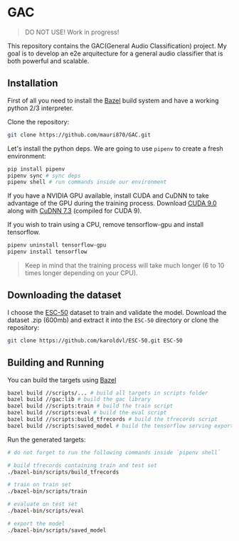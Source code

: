 # GAC

> DO NOT USE! Work in progress!

This repository contains the GAC(General Audio Classification) project. My goal is to develop an e2e arquitecture for a general audio classifier that is both powerful and scalable.

## Installation

First of all you need to install the [Bazel](https://docs.bazel.build/versions/master/install.html) build system and have a working python 2/3 interpreter.

Clone the repository:

```bash
git clone https://github.com/mauri870/GAC.git
```

Let's install the python deps. We are going to use `pipenv` to create a fresh environment:

```bash
pip install pipenv
pipenv sync # sync deps
pipenv shell # run commands inside our environment
```

If you have a NVIDIA GPU available, install CUDA and CuDNN to take advantage of the GPU during the training process. Download [CUDA 9.0](https://developer.nvidia.com/cuda-90-download-archive) along with [CuDNN 7.3](https://developer.nvidia.com/cudnn) (compiled for CUDA 9).

If you wish to train using a CPU, remove tensorflow-gpu and install tensorflow.

```bash
pipenv uninstall tensorflow-gpu
pipenv install tensorflow
```

> Keep in mind that the training process will take much longer (6 to 10 times longer depending on your CPU).

## Downloading the dataset

I choose the [ESC-50](https://github.com/karoldvl/ESC-50) dataset to train and validate the model. Download the dataset .zip (600mb) and extract it into the `ESC-50` directory or clone the repository:

```bash
git clone https://github.com/karoldvl/ESC-50.git ESC-50
```

## Building and Running

You can build the targets using [Bazel](http://bazel.build)

```bash
bazel build //scripts/... # build all targets in scripts folder
bazel build //gac:lib # build the gac library
bazel build //scripts:train # build the train script
bazel build //scripts:eval # build the eval script
bazel build //scripts:build_tfrecords # build the tfrecords script
bazel build //scripts:saved_model # build the tensorflow serving exporter script
```

Run the generated targets:

```bash
# do not forget to run the following commands inside `pipenv shell`

# build tfrecords containing train and test set
./bazel-bin/scripts/build_tfrecords

# train on train set
./bazel-bin/scripts/train

# evaluate on test set
./bazel-bin/scripts/eval

# export the model
./bazel-bin/scripts/saved_model
```
